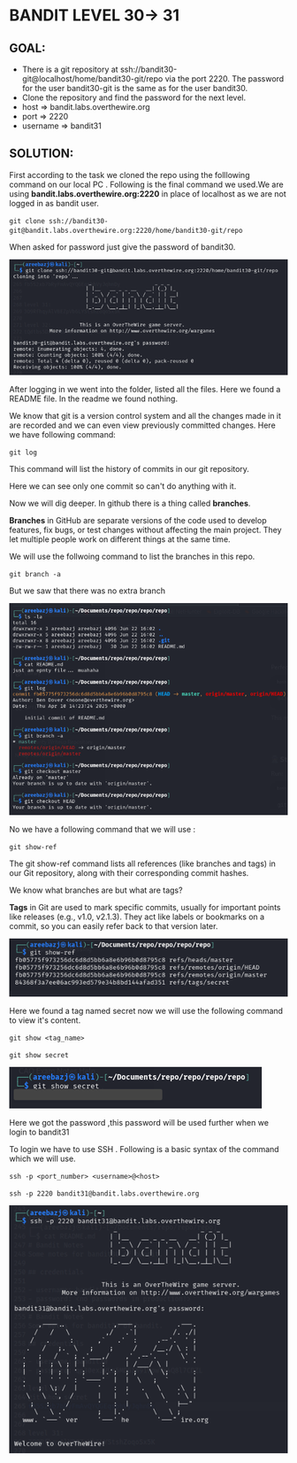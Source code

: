 # BANDIT LEVEL 30-> 31


## GOAL:

- There is a git repository at ssh://bandit30-git@localhost/home/bandit30-git/repo via the port 2220. The password for the user bandit30-git is the same as for the user bandit30.
- Clone the repository and find the password for the next level.
- host => bandit.labs.overthewire.org
- port => 2220
- username => bandit31

## SOLUTION:

First according to the task we cloned the repo  using the folllowing command on our local PC . Following is the final command we used.We are using **bandit.labs.overthewire.org:2220** in place of localhost as we are not logged in as bandit user.

`git clone ssh://bandit30-git@bandit.labs.overthewire.org:2220/home/bandit30-git/repo`

When asked for password just give the password of bandit30.

![bandit31.5](./images/bandit31.5.png "Bandit31.5")

After logging in we went into the folder, listed all the files. Here we found a README file. In the readme we found nothing.

We know that git is a version control system and all the changes made in it are recorded and we can even view previously committed changes. Here we have following command:

`git log`

This command will list the history of commits in our git repository.

Here we can see only one commit so can't do anything with it.

Now we will dig deeper. In github there is a thing called **branches**.

**Branches** in GitHub are separate versions of the code used to develop features, fix bugs, or test changes without affecting the main project. They let multiple people work on different things at the same time.

We will use the follwoing command to list the branches in this repo.

`git branch -a`

But we saw that there was no extra branch

![bandit31.1](./images/bandit31.1.png "Bandit31.1")

No we have a following command that we will use :

`git show-ref`

The git show-ref command lists all references (like branches and tags) in our Git repository, along with their corresponding commit hashes.

We know what branches are but what are tags?

**Tags** in Git are used to mark specific commits, usually for important points like releases (e.g., v1.0, v2.1.3).
They act like labels or bookmarks on a commit, so you can easily refer back to that version later.

![bandit31.2](./images/bandit31.2.png "Bandit31.2")

Here we found a tag named secret now we will use the following command to view it's content.

`git show <tag_name>`

`git show secret`

![bandit31.3](./images/bandit31.3.png "Bandit31.3")

Here we got the password ,this password will be used further when we login to bandit31

To login we have to use SSH . Following is a basic syntax of the command which we will use.

`ssh -p <port_number> <username>@<host>`

`ssh -p 2220 bandit31@bandit.labs.overthewire.org`

![bandit31.6](./images/bandit31.6.png "Bandit31.6")